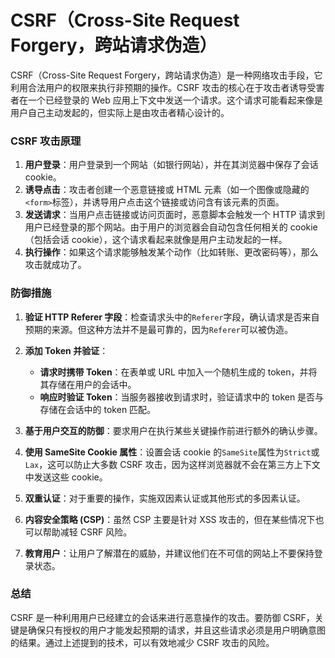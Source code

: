 # CSRF（Cross-Site Request Forgery，跨站请求伪造）

CSRF（Cross-Site Request Forgery，跨站请求伪造）是一种网络攻击手段，它利用合法用户的权限来执行非预期的操作。CSRF 攻击的核心在于攻击者诱导受害者在一个已经登录的 Web 应用上下文中发送一个请求。这个请求可能看起来像是用户自己主动发起的，但实际上是由攻击者精心设计的。

### CSRF 攻击原理

1. **用户登录**：用户登录到一个网站（如银行网站），并在其浏览器中保存了会话 cookie。
2. **诱导点击**：攻击者创建一个恶意链接或 HTML 元素（如一个图像或隐藏的`<form>`标签），并诱导用户点击这个链接或访问含有该元素的页面。
3. **发送请求**：当用户点击链接或访问页面时，恶意脚本会触发一个 HTTP 请求到用户已经登录的那个网站。由于用户的浏览器会自动包含任何相关的 cookie（包括会话 cookie），这个请求看起来就像是用户主动发起的一样。
4. **执行操作**：如果这个请求能够触发某个动作（比如转账、更改密码等），那么攻击就成功了。

### 防御措施

1. **验证 HTTP Referer 字段**：检查请求头中的`Referer`字段，确认请求是否来自预期的来源。但这种方法并不是最可靠的，因为`Referer`可以被伪造。

2. **添加 Token 并验证**：

   - **请求时携带 Token**：在表单或 URL 中加入一个随机生成的 token，并将其存储在用户的会话中。
   - **响应时验证 Token**：当服务器接收到请求时，验证请求中的 token 是否与存储在会话中的 token 匹配。

3. **基于用户交互的防御**：要求用户在执行某些关键操作前进行额外的确认步骤。

4. **使用 SameSite Cookie 属性**：设置会话 cookie 的`SameSite`属性为`Strict`或`Lax`，这可以防止大多数 CSRF 攻击，因为这样浏览器就不会在第三方上下文中发送这些 cookie。

5. **双重认证**：对于重要的操作，实施双因素认证或其他形式的多因素认证。

6. **内容安全策略 (CSP)**：虽然 CSP 主要是针对 XSS 攻击的，但在某些情况下也可以帮助减轻 CSRF 风险。

7. **教育用户**：让用户了解潜在的威胁，并建议他们在不可信的网站上不要保持登录状态。

### 总结

CSRF 是一种利用用户已经建立的会话来进行恶意操作的攻击。要防御 CSRF，关键是确保只有授权的用户才能发起预期的请求，并且这些请求必须是用户明确意图的结果。通过上述提到的技术，可以有效地减少 CSRF 攻击的风险。
